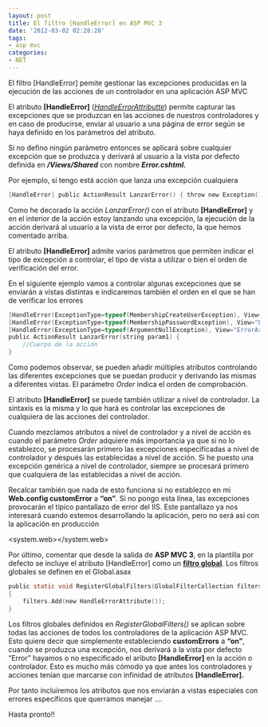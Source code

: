 ```yaml
---
layout: post
title: El filtro [HandleError] en ASP MVC 3
date: '2012-03-02 02:28:28'
tags:
- asp mvc
categories:
- NET
---
```



El filtro [HandleError] pemite gestionar las excepciones producidas en la ejecución de las acciones de un controlador en una aplicación ASP MVC

El atributo **[HandleError]** ([*HandleErrorAttributte*](http://msdn.microsoft.com/es-es/library/system.web.mvc.handleerrorattribute.aspx "Representa un atributo que se utiliza para controlar una excepción producida por un método de acción")) permite capturar las excepciones que se produzcan en las acciones de nuestros controladores y en caso de producirse, enviar al usuario a una página de error según se haya definido en los parámetros del atributo.

Si no defino ningún parámetro entonces se aplicará sobre cualquier excepción que se produzca y derivará al usuario a la vista por defecto definida en ***/Views/Shared*** con nombre ***Error.cshtml.***

Por ejemplo, si tengo está acción que lanza una excepción cualquiera

```c
[HandleError] public ActionResult LanzarError() { throw new Exception(); }
```

Como he decorado la acción *LanzarError()* con el atributo **[HandleError]** y en el interior de la acción estoy lanzando una excepción, la ejecución de la acción derivará al usuario a la vista de error por defecto, la que hemos comentado arriba.

El atributo **[HandleError]** admite varios parámetros que permiten indicar el tipo de excepción a controlar, el tipo de vista a utilizar o bien el orden de verificación del error.

En el siguiente ejemplo vamos a controlar algunas excepciones que se enviarán a vistas distintas e indicaremos también el orden en el que se han de verificar los errores

```c
[HandleError(ExceptionType=typeof(MembershipCreateUserException), View="ErrorCreacionUsuario", Order=10)]
[HandleError(ExceptionType=typeof(MembershipPasswordException), View="ErrorPassword", Order=20)]
[HandleError(ExceptionType=typeof(ArgumentNullException), View="ErrorArgumento", Order=30)]
public ActionResult LanzarError(string param1) { 
    //Cuerpo de la acción 
}
```

Como podemos observar, se pueden añadir múltiples atributos controlando las diferentes excepciones que se puedan producir y derivando las mismas a diferentes vistas. El parámetro *Order* indica el orden de comprobación.

El atributo **[HandleError]** se puede también utilizar a nivel de controlador. La sintaxis es la misma y lo que hará es controlar las excepciones de cualquiera de las acciones del controlador.

Cuando mezclamos atributos a nivel de controlador y a nivel de acción es cuando el parámetro *Order* adquiere más importancia ya que si no lo establezco, se procesarán primero las excepciones especificadas a nivel de controlador y después las establecidas a nivel de acción. Si he puesto una excepción genérica a nivel de controlador, siempre se procesará primero que cualquiera de las establecidas a nivel de acción.

Recalcar también que nada de esto funciona si no establezco en mi **Web.config customError** a **“on”**. Si no pongo esta línea, las excepciones provocarán el típico pantallazo de error del IIS. Este pantallazo ya nos interesará cuando estemos desarrollando la aplicación, pero no será así con la aplicación en producción

<system.web><customerrors mode="on"></customerrors></system.web>

Por último, comentar que desde la salida de **ASP MVC 3**, en la plantilla por defecto se incluye el atributo [HandleError] como un [**filtro global**](../../../Post/GetPostByCode/filtros_globales_ASP_MVC_3 "Los filtros globales"). Los filtros globales se definen en el Global.asax

```c
public static void RegisterGlobalFilters(GlobalFilterCollection filters) 
{ 
    filters.Add(new HandleErrorAttribute()); 
}
```

Los filtros globales definidos en *RegisterGlobalFilters()* se aplican sobre todas las acciones de todos los controladores de la aplicación ASP MVC. Esto quiere decir que simplemente estableciendo **customErrors** a **“on”**, cuando se produzca una excepción, nos derivará a la vista por defecto “Error” hayamos o no especificado el aributo **[HandleError]** en la acción o controlador. Esto es mucho más cómodo ya que antes los controladores y acciones tenían que marcarse con infinidad de atributos **[HandleError].**

Por tanto incluiremos los atributos que nos enviarán a vistas especiales con errores específicos que querramos manejar ….

Hasta pronto!!


